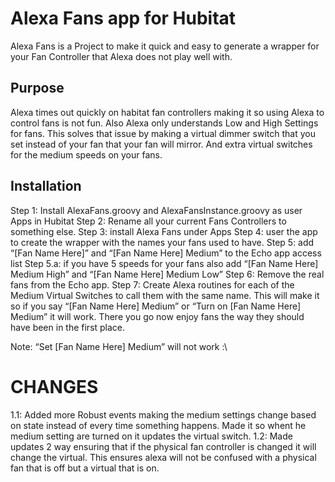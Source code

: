# Alexa Fans app for Hubitat
Alexa Fans is a Project to make it quick and easy to generate a wrapper for your Fan Controller that Alexa does not play well with.

## Purpose

Alexa times out quickly on habitat fan controllers making it so using Alexa to control fans is not fun.
Also Alexa only understands Low and High Settings for fans. 
This solves that issue by making a virtual dimmer switch that you set instead of your fan that your fan will mirror. And extra virtual switches for the medium speeds on your fans. 


## Installation

Step 1:
Install AlexaFans.groovy and AlexaFansInstance.groovy as user Apps in Hubitat 
Step 2:
Rename all your current Fans Controllers to something else.
Step 3: 
install Alexa Fans under Apps
Step 4: 
user the app to create the wrapper with the names your fans used to have.
Step 5: 
add “[Fan Name Here]” and “[Fan Name Here] Medium” to the Echo app access list
Step 5.a:
if you have 5 speeds for your fans also add “[Fan Name Here] Medium High” and  “[Fan Name Here] Medium Low”
Step 6: 
Remove the real fans from the Echo app.
Step 7: Create Alexa routines for each of the Medium Virtual Switches to call them with the same name. This will make it so if you say “[Fan Name Here] Medium” or “Turn on [Fan Name Here] Medium” it will work. There you go now enjoy fans the way they should have been in the first place. 

Note: “Set [Fan Name Here] Medium” will not work :\

# CHANGES
1.1:
Added more Robust events making the medium settings change based on state instead of every time something happens.
Made it so whent he medium setting are turned on it updates the virtual switch. 
1.2:
Made updates 2 way ensuring that if the physical fan controller is changed it will change the virtual. 
This ensures alexa will not be confused with a physical fan that is off but a virtual that is on. 